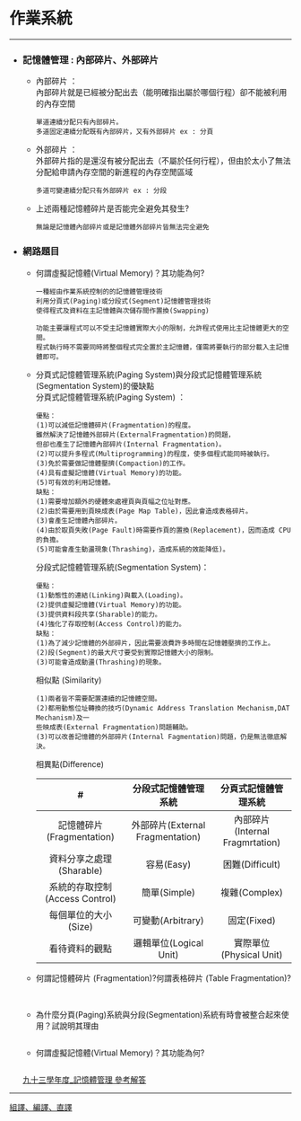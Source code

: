 # 作業系統
*****

+ ### 記憶體管理 : 內部碎片、外部碎片  
	+ 內部碎片 ：  
		內部碎片就是已經被分配出去（能明確指出屬於哪個行程）卻不能被利用的內存空間   
		```
		單道連續分配只有內部碎片。
		多道固定連續分配既有內部碎片，又有外部碎片 ex : 分頁
		```
	+ 外部碎片 ：  
		外部碎片指的是還沒有被分配出去（不屬於任何行程），但由於太小了無法分配給申請內存空間的新進程的內存空閒區域  
		```
		多道可變連續分配只有外部碎片 ex : 分段
		```
	+ 上述兩種記憶體碎片是否能完全避免其發生?
		```
		無論是記憶體內部碎片或是記憶體外部碎片皆無法完全避免
		```

+ ### 網路題目  
	+ 何謂虛擬記憶體(Virtual Memory)？其功能為何?  
		```
		一種經由作業系統控制的的記憶體管理技術
		利用分頁式(Paging)或分段式(Segment)記憶體管理技術
		使得程式及資料在主記憶體與次儲存間作置換(Swapping)
		```  
		```
		功能主要讓程式可以不受主記憶體實際大小的限制，允許程式使用比主記憶體更大的空間。
		程式執行時不需要同時將整個程式完全置於主記憶體，僅需將要執行的部分載入主記憶體即可。
		```  
		
	+ 分頁式記憶體管理系統(Paging System)與分段式記憶體管理系統(Segmentation System)的優缺點  
		分頁式記憶體管理系統(Paging System) ：  
		```
		優點：
		(1)可以減低記憶體碎片(Fragmentation)的程度。
		雖然解決了記憶體外部碎片(ExternalFragmentation)的問題，
		但卻也產生了記憶體內部碎片(Internal Fragmentation)。
		(2)可以提升多程式(Multiprogramming)的程度，使多個程式能同時被執行。
		(3)免於需要做記憶體壓擠(Compaction)的工作。
		(4)具有虛擬記憶體(Virtual Memory)的功能。
		(5)可有效的利用記憶體。
		缺點：
		(1)需要增加額外的硬體來處裡頁與頁幅之位址對應。
		(2)由於需要用到頁映成表(Page Map Table)，因此會造成表格碎片。
		(3)會產生記憶體內部碎片。
		(4)由於取頁失敗(Page Fault)時需要作頁的置換(Replacement)，因而造成 CPU 的負擔。
		(5)可能會產生動盪現象(Thrashing)，造成系統的效能降低)。
		```  
		分段式記憶體管理系統(Segmentation System)：  
		```
		優點：
		(1)動態性的連結(Linking)與載入(Loading)。
		(2)提供虛擬記憶體(Virtual Memory)的功能。
		(3)提供資料段共享(Sharable)的能力。
		(4)強化了存取控制(Access Control)的能力。
		缺點：
		(1)為了減少記憶體的外部碎片，因此需要浪費許多時間在記憶體壓擠的工作上。
		(2)段(Segment)的最大尺寸要受到實際記憶體大小的限制。
		(3)可能會造成動盪(Thrashing)的現象。
		```
		相似點 (Similarity)  
		```
		(1)兩者皆不需要配置連續的記憶體空間。
		(2)都用動態位址轉換的技巧(Dynamic Address Translation Mechanism,DAT Mechanism)及一
		些映成表(External Fragmentation)問題輔助。
		(3)可以改善記憶體的外部碎片(Internal Fagmentation)問題，仍是無法徹底解決。
		```
		相異點(Difference)  
		
		| # | 分段式記憶體管理系統 | 分頁式記憶體管理系統 |
		| :-----------------------:| :------------------------------:| :------------------------------:|
		| 記憶體碎片(Fragmentation) | 外部碎片(External Fragmentation) | 內部碎片(Internal Fragmrtation) |
		| 資料分享之處理(Sharable) | 容易(Easy) | 困難(Difficult) |
		| 系統的存取控制(Access Control) | 簡單(Simple) | 複雜(Complex) |
		| 每個單位的大小(Size) | 可變動(Arbitrary) | 固定(Fixed) |
		| 看待資料的觀點 | 邏輯單位(Logical Unit) | 實際單位(Physical Unit) |

	+ 何謂記憶體碎片 (Fragmentation)?何謂表格碎片 (Table Fragmentation)?  
		```
		```
		
	+ 為什麼分頁(Paging)系統與分段(Segmentation)系統有時會被整合起來使用？試說明其理由    
		```
		```
		
	+ 何謂虛擬記憶體(Virtual Memory)？其功能為何?  
		```
		```
	
	
	
	[九十三學年度_記憶體管理 參考解答](http://larrymao.myweb.hinet.net/2004fall/sp/exer/sphw06_ans.pdf)

		
*****
[組譯、編譯、直譯](http://blog.xuite.net/x_3kkk/java/11466883-%E7%B7%A8%E8%AD%AF%E3%80%81%E7%B5%84%E8%AD%AF%E3%80%81%E7%9B%B4%E8%AD%AF)  

